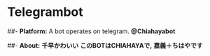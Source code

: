 # Telegrambot
##- **Platform:**
A bot operates on telegram. **@Chiahayabot**

##- **About:**
**千早かわいい**
**このBOTはCHIAHAYAで,**
**嘉義＋ちはやです**
